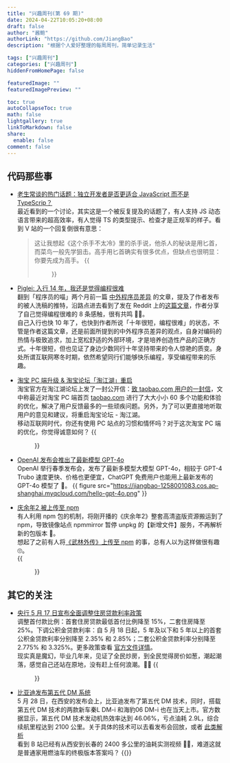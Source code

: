 ```yaml
---
title: "兴趣周刊(第 69 期)"
date: 2024-04-22T10:05:20+08:00
draft: false
author: "酱鲍"
authorLink: "https://github.com/JiangBao"
description: "根据个人爱好整理的每周周刊，简单记录生活"

tags: ["兴趣周刊"]
categories: ["兴趣周刊"]
hiddenFromHomePage: false

featuredImage: ""
featuredImagePreview: ""

toc: true
autoCollapseToc: true
math: false
lightgallery: true
linkToMarkdown: false
share:
  enable: false
comment: false
---
```


<!--more-->

## 代码那些事
* [老生常谈的热门话题：独立开发者是否更适合 JavaScript 而不是 TypeScrip？](https://twitter.com/tibo_maker/status/1780920476744757601)  
最近看到的一个讨论，其实这是一个被反复提及的话题了，有人支持 JS 动态语言带来的超高效率，有人觉得 TS 的类型提示、检查才是正规军的样子。看到 V 站的一个回复倒很有意思：  
  > 这让我想起《这个杀手不太冷》里的杀手说，他杀人的秘诀是用匕首，而菜鸟一般先学狙击。高手用匕首确实有很多优点，但缺点也很明显：你要先成为高手。
{{<figure src="https://jiangbao-1258001083.cos.ap-shanghai.myqcloud.com/tsvsjs.png" />}}

* [Piglei: 入行 14 年，我还是觉得编程很难](https://www.piglei.com/articles/programming-is-still-hard-after-14-years/)  
翻到「程序员的喵」两个月前一篇 [中外程序员差异](https://catcoding.me/p/diff/) 的文章，提及了作者发布的被人洗稿的推特，沿路点进去看到了发在 Reddit 上的[这篇文章](https://www.reddit.com/r/programming/comments/1ay0ik5/after_14_years_in_the_industry_i_still_find/?rdt=56931)，作者分享了自己觉得编程很难的 8 条感触，很有共鸣 👍🏻。  
自己入行也快 10 年了，也快到作者所说「十年很短，编程很难」的状态，不管是作者这篇文章，还是前面所提到的中外程序员差异的观点，自身对编码的热情与极致追求，加上宽松舒适的外部环境，才是培养创造性产品的正确方式。十年很短，但也见证了身边少数同行十年坚持带来的令人惊艳的质变。身处所谓互联网寒冬时期，依然希望同行们能够快乐编程，享受编程带来的乐趣。

* [淘宝 PC 端升级 & 淘宝论坛「淘江湖」重启](https://bbs.taobao.com/detail.html?spm=a21xtc.29174392.post_list.d_tiezi_0.1dd210187rvKzw&postId=10328201)  
淘宝官方在淘江湖论坛上发了一封公开信：[致 taobao.com 用户的一封信](https://bbs.taobao.com/detail.html?spm=a21xtc.29174392.post_list.d_tiezi_0.1dd210187rvKzw&postId=10328201)，文中称最近对淘宝 PC 端首页 [taobao.com](https://www.taobao.com/) 进行了大大小小 60 多个功能和体验的优化，解决了用户反馈最多的一些顽疾问题。另外，为了可以更直接地听取用户的意见和建议，将重启淘宝论坛 - 淘江湖。  
移动互联网时代，你还有使用 PC 站点的习惯和情怀吗？对于这次淘宝 PC 端的优化，你觉得诚意如何？
{{<figure src="https://jiangbao-1258001083.cos.ap-shanghai.myqcloud.com/taojianghu2024.png" />}}

* [OpenAI 发布会推出了最新模型 GPT-4o](https://openai.com/index/hello-gpt-4o/)  
OpenAI 举行春季发布会，发布了最新多模型大模型 GPT-4o，相较于 GPT-4 Trubo 速度更快、价格也更便宜，ChatGPT 免费用户也能用上最新发布的 GPT-4o 模型了 🎉。
{{ figure src="https://jiangbao-1258001083.cos.ap-shanghai.myqcloud.com/hello-gpt-4o.png" }}

* [庆余年2 被上传至 npm](https://www.oschina.net/news/293169/npmmirror-lyq2)  
有人利用 npm 包的机制，将刚开播的《庆余年2》整套高清盗版资源搬运到了 npm，导致镜像站点 npmmirror 暂停 unpkg 的【新增文件】服务，不再解析新的包版本 🌚。  
想起了之前有人将[《武林外传》上传至 npm](https://www.sonatype.com/blog/npm-flooded-with-748-packages-that-store-movies) 的事，总有人以为这样做很有趣 🙄。  
{{<figure src="https://jiangbao-1258001083.cos.ap-shanghai.myqcloud.com/lyq2npm.jpg" />}}

## 其它的关注
* [央行 5 月 17 日宣布全面调整住房贷款利率政策](http://www.pbc.gov.cn/goutongjiaoliu/113456/113469/5356304/index.html)  
调整首付款比例：首套住房贷款最低首付比例降至 15%，二套住房降至 25%。下调公积金贷款利率：自 5 月 18 日起，5 年及以下和 5 年以上的首套公积金贷款利率分别降至 2.35% 和 2.85%；二套公积金贷款利率分别降至 2.775% 和 3.325%。更多政策查看 [官方文件详情](http://www.pbc.gov.cn/goutongjiaoliu/113456/113469/5356304/index.html)。  
现实真是魔幻，毕业几年来，见证了全民炒房，到全民觉得房价如葱，潮起潮落，感觉自己还站在原地，没有赶上任何浪潮。😵‍💫
{{<figure src="https://jiangbao-1258001083.cos.ap-shanghai.myqcloud.com/bank0517.png" />}}

* [比亚迪发布第五代 DM 系统](https://www.geekpark.net/news/335829)  
5 月 28 日，在西安的发布会上，比亚迪发布了第五代 DM 技术，同时，搭载第五代 DM 技术的两款新车秦L DM-i 和海豹06 DM-i 也在当天上市。官方数据显示，第五代 DM 技术发动机热效率达到 46.06%，亏点油耗 2.9L，综合续航里程达到 2100 公里。关于具体的技术可以去看发布会回放，或者 [此类解析](https://www.dongchedi.com/article/7241192876502680101)  
看到 B 站已经有从西安到长春的 2400 多公里的油耗实测视频 👍🏻，难道这就是普通家用燃油车的终极版本答案吗？
{{<bilibili id="BV1ay41187C8">}}
